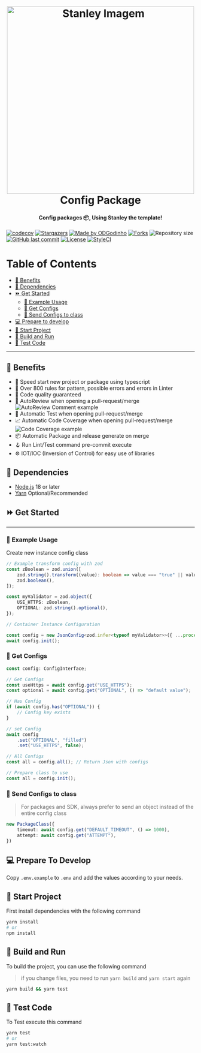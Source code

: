 <h1 align="center">
    <a href="https://github.com/ODGodinho">
        <img
            src="https://raw.githubusercontent.com/ODGodinho/Stanley-TheTemplate/main/public/images/Stanley.jpg"
            alt="Stanley Imagem" width="500"
        />
    </a>
    <br />
    Config Package
    <br />
</h1>

<h4 align="center">Config packages 📦, Using Stanley the template!</h4>

<p align="center">

[![codecov](https://codecov.io/gh/ODGodinho/ODGConfig/branch/main/graph/badge.svg?token=HNBNLLPZ3J)](https://codecov.io/gh/ODGodinho/ODGConfig)
[![Stargazers](https://img.shields.io/github/stars/ODGodinho/ODGConfig?color=F430A4)](https://github.com/ODGodinho/ODGConfig/stargazers)
[![Made by ODGodinho](https://img.shields.io/badge/made%20by-ODGodinho-%2304A361)](https://www.linkedin.com/in/victor-alves-odgodinho/)
[![Forks](https://img.shields.io/github/forks/ODGodinho/ODGConfig?color=CD4D34)](https://github.com/ODGodinho/ODGConfig/network/members)
![Repository size](https://img.shields.io/github/repo-size/ODGodinho/ODGConfig)
[![GitHub last commit](https://img.shields.io/github/last-commit/ODGodinho/ODGConfig)](https://github.com/ODGodinho/ODGConfig/commits/master)
[![License](https://img.shields.io/badge/license-MIT-brightgreen)](https://opensource.org/licenses/MIT)
[![StyleCI](https://github.styleci.io/repos/562306382/shield?branch=main)](https://github.styleci.io/repos/562306382?branch=main)

</p>

# Table of Contents

- [🎇 Benefits](#-benefits)
- [📁 Dependencies](#-dependencies)
- [⏩ Get Started](#-get-started)
  - [🔘 Example Usage](#-example-usage)
  - [🧲 Get Configs](#-get-configs)
  - [💌 Send Configs to class](#-send-configs-to-class)
- [💻 Prepare to develop](#-prepare-to-develop)
- [📍 Start Project](#-start-project)
- [📨 Build and Run](#-build-and-run)
- [🧪 Test Code](#-test-code)

---

## 🎇 Benefits

- 🚀 Speed start new project or package using typescript
- 🚨 Over 800 rules for pattern, possible errors and errors in Linter
- 🎇 Code quality guaranteed
- 📢 AutoReview when opening a pull-request/merge
    ![AutoReview Comment example](https://user-images.githubusercontent.com/3797062/97085944-87233a80-165b-11eb-94a8-0a47d5e24905.png)
- 🧪 Automatic Test when opening pull-request/merge
- 📈 Automatic Code Coverage when opening pull-request/merge
    ![Code Coverage example](https://app.codecov.io/static/media/codecov-report.eeef5dba5ea18b5ed6a4.png)
- 📦 Automatic Package and release generate on merge
- 🪝 Run Lint/Test command pre-commit execute
- ⚙️ IOT/IOC (Inversion of Control) for easy use of libraries

## 📁 Dependencies

- [Node.js](https://nodejs.org) 18 or later
- [Yarn](https://yarnpkg.com/) Optional/Recommended

## ⏩ Get Started

---

### 🔘 Example Usage

Create new instance config class

```typescript
// Example transform config with zod
const zBoolean = zod.union([
    zod.string().transform((value): boolean => value === "true" || value === "1"),
    zod.boolean(),
]);

const myValidator = zod.object({
    USE_HTTPS: zBoolean,
    OPTIONAL: zod.string().optional(),
});

// Container Instance Configuration

const config = new JsonConfig<zod.infer<typeof myValidator>>({ ...process.env }, validator);
await config.init();
```

### 🧲 Get Configs

```typescript
const config: ConfigInterface;

// Get Configs
const useHttps = await config.get("USE_HTTPS");
const optional = await config.get("OPTIONAL", () => "default value");

// Has Config
if (await config.has("OPTIONAL")) {
    // Config key exists
}

// set Config
await config
    .set("OPTIONAL", "filled")
    .set("USE_HTTPS", false);

// All Configs
const all = config.all(); // Return Json with configs

// Prepare class to use
const all = config.init();
```

### 💌 Send Configs to class

> For packages and SDK, always prefer to send an object instead of the entire config class

```typescript
new PackageClass({
    timeout: await config.get("DEFAULT_TIMEOUT", () => 1000),
    attempt: await config.get("ATTEMPT"),
})
```

## 💻 Prepare To Develop

Copy `.env.example` to `.env` and add the values according to your needs.

## 📍 Start Project

First install dependencies with the following command

```bash
yarn install
# or
npm install
```

## 📨 Build and Run

To build the project, you can use the following command

> if you change files, you need to run `yarn build` and `yarn start` again

```bash
yarn build && yarn test
```

## 🧪 Test Code

To Test execute this command

```bash
yarn test
# or
yarn test:watch
```
